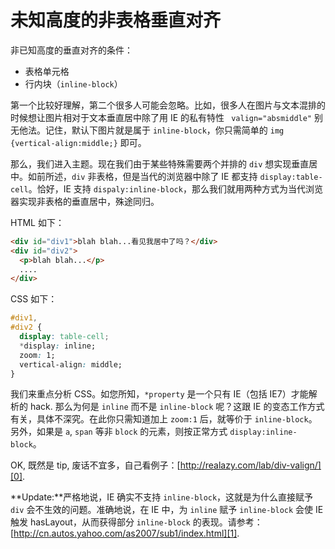 # 未知高度的非表格垂直对齐

非已知高度的垂直对齐的条件：

- 表格单元格
- 行内块（`inline-block`）

第一个比较好理解，第二个很多人可能会忽略。比如，很多人在图片与文本混排的时候想让图片相对于文本垂直居中除了用 IE 的私有特性 ` valign="absmiddle"` 别无他法。记住，默认下图片就是属于 `inline-block`，你只需简单的 `img {vertical-align:middle;}` 即可。

那么，我们进入主题。现在我们由于某些特殊需要两个并排的 `div` 想实现垂直居中。如前所述，`div` 非表格，但是当代的浏览器中除了 IE 都支持 `display:table-cell`。恰好，IE 支持 `dispaly:inline-block`，那么我们就用两种方式为当代浏览器实现非表格的垂直居中，殊途同归。

HTML 如下：

```html
<div id="div1">blah blah...看见我居中了吗？</div>
<div id="div2">
  <p>blah blah...</p>
  ....
</div>
```

CSS 如下：

```css
#div1,
#div2 {
  display: table-cell;
  *display: inline;
  zoom: 1;
  vertical-align: middle;
}
```

我们来重点分析 CSS。如您所知，`*property` 是一个只有 IE（包括 IE7）才能解析的 hack. 那么为何是 `inline` 而不是 `inline-block` 呢？这跟 IE 的变态工作方式有关，具体不深究。在此你只需知道加上 `zoom:1` 后，就等价于 `inline-block`。另外，如果是 `a`, `span` 等非 `block` 的元素，则按正常方式 `display:inline-block`。

OK, 既然是 tip, 废话不宜多，自己看例子：[http://realazy.com/lab/div-valign/][0].

**Update:**严格地说，IE 确实不支持 `inline-block`，这就是为什么直接赋予 `div` 会不生效的问题。准确地说，在 IE 中，为 `inline` 赋予 `inline-block` 会使 IE 触发 hasLayout，从而获得部分 `inline-block` 的表现。请参考：[http://cn.autos.yahoo.com/as2007/sub1/index.html][1].

[0]: http://realazy.com/lab/div-valign/
[1]: http://cn.autos.yahoo.com/as2007/sub1/index.html
